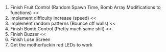 1. Finish Fruit Control (Random Spawn Time, Bomb Array Modifications to functions) <<
2. Implement difficulty increase (speed) << 
3. Implement random patterns (Bounce off walls) << 
4. Finish Bomb Control (Pretty much same shit) << 
5. Finish Buzzer << 
6. Finish Lose Screen
7. Get the motherfuckin red LEDs to work
